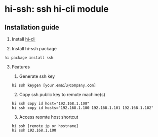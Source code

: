 
# hi-ssh: ssh hi-cli module

## Installation guide

1. Install [hi-cli](https://github.com/hi-cli/hi-cli)

2. Install hi-ssh package
```
hi package install ssh
```

3. Features

    1. Generate ssh key
    ```
    hi ssh keygen [your.email@company.com]
    ```

    2. Copy ssh public key to remote machine(s)
    ```
    hi ssh copy id host="192.168.1.100"
    hi ssh copy id hosts="192.168.1.100 192.168.1.101 192.168.1.102"
    ```

    3. Access reomte host shortcut
    ```
    hi ssh [remote ip or hostname]
    hi ssh 192.168.1.100
    ```